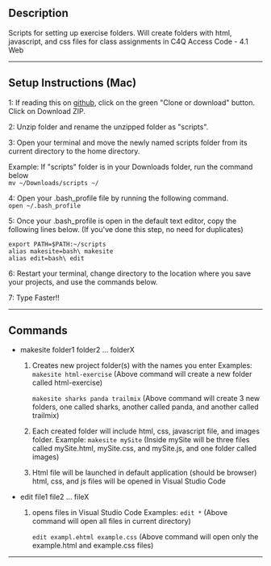 Description
--- 
Scripts for setting up exercise folders. Will create folders with 
html, javascript, and css files for class assignments in 
C4Q Access Code - 4.1 Web
_________________________________________________________________________

Setup Instructions (Mac)
---
1: If reading this on [github](https://github.com/Acostill/scripts), click on
the green "Clone or download" button.
Click on Download ZIP.

2: Unzip folder and rename the unzipped folder as "scripts".

3: Open your terminal and move the newly named scripts folder from 
its current directory to the home directory.

Example: If "scripts" folder is in your Downloads folder, 
run the command below  
```mv ~/Downloads/scripts ~/```

4: Open your .bash_profile file by running the following command.  
```open ~/.bash_profile```

5: Once your .bash_profile is open in the default text editor, copy the 
following lines below. (If you've done this step, no need for duplicates)  
```
export PATH=$PATH:~/scripts
alias makesite=bash\ makesite
alias edit=bash\ edit
```
6: Restart your terminal, change directory to the location where you save
your projects, and use the commands below.

7: Type Faster!!
_________________________________________________________________________

Commands
---
* makesite folder1 folder2 ... folderX
    1. Creates new project folder(s) with the names you enter
    Examples: 
        ```makesite html-exercise```
        (Above command will create a 
        new folder called html-exercise)
        
        ```makesite sharks panda trailmix```
        (Above command will create 3 new folders, one called 
        sharks, another called panda, and another called trailmix)

    2. Each created folder will include html, css, javascript file,
       and images folder.
    Example:
        ```makesite mySite```
        (Inside mySite will be three files called mySite.html, 
        mySite.css, and mySite.js, and one folder called images)


    3. Html file will be launched in default application (should be browser)
    html, css, and js files will be opened in Visual Studio Code

* edit file1 file2 ... fileX
    1. opens files in Visual Studio Code
    Examples:
        ```edit *```
        (Above command will open all files in current directory)

        ```edit exampl.ehtml example.css```
        (Above command will open only the 
        example.html and example.css files)
_________________________________________________________________________
